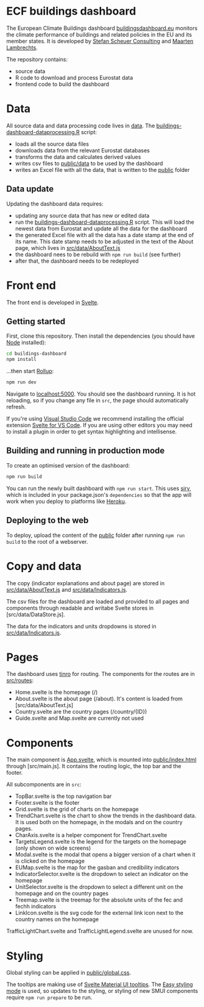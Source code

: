 # ECF buildings dashboard

The European Climate Buildings dashboard [buildingsdashboard.eu](http://buildingsdashboard.eu) monitors the climate performance of buildings and related policies in the EU and its member states. It is developed by [Stefan Scheuer Consulting](https://www.stefanscheuer.eu/) and [Maarten Lambrechts](https://www.maartenlambrechts.com/).

The repository contains:

- source data
- R code to download and process Eurostat data
- frontend code to build the dashboard

# Data

All source data and data processing code lives in [data](data).
The [buildings-dashboard-dataprocessing.R](/data/buildings-dashboard-dataprocessing.R) script:

- loads all the source data files
- downloads data from the relevant Eurostat databases
- transforms the data and calculates derived values
- writes csv files to [public/data](public/data) to be used by the dashboard
- writes an Excel file with all the data, that is written to the [public](public) folder

## Data update

Updating the dashboard data requires:

- updating any source data that has new or edited data
- run the [buildings-dashboard-dataprocessing.R](/data/buildings-dashboard-dataprocessing.R) script. This will load the newest data from Eurostat and update all the data for the dashboard
- the generated Excel file with all the data has a date stamp at the end of its name. This date stamp needs to be adjusted in the text of the About page, which lives in [src/data/AboutText.js](src/data/AboutText.js)
- the dashboard nees to be rebuild with `npm run build` (see further)
- after that, the dashboard needs to be redeployed

# Front end

The front end is developed in [Svelte](https://svelte.dev/).

## Getting started

First, clone this repository. Then install the dependencies (you should have [Node](https://nodejs.org/en/) installed):

```bash
cd buildings-dashboard
npm install
```

...then start [Rollup](https://rollupjs.org):

```bash
npm run dev
```

Navigate to [localhost:5000](http://localhost:5000). You should see the dashboard running. It is hot reloading, so if you change any file in `src`, the page should automatically refresh.

If you're using [Visual Studio Code](https://code.visualstudio.com/) we recommend installing the official extension [Svelte for VS Code](https://marketplace.visualstudio.com/items?itemName=svelte.svelte-vscode). If you are using other editors you may need to install a plugin in order to get syntax highlighting and intellisense.

## Building and running in production mode

To create an optimised version of the dashboard:

```bash
npm run build
```

You can run the newly built dashboard with `npm run start`. This uses [sirv](https://github.com/lukeed/sirv), which is included in your package.json's `dependencies` so that the app will work when you deploy to platforms like [Heroku](https://heroku.com).

## Deploying to the web

To deploy, upload the content of the [public](public) folder after running `npm run build` to the root of a webserver.

# Copy and data

The copy (indicator explanations and about page) are stored in [src/data/AboutText.js](src/data/AboutText.js) and [src/data/Indicators.js](src/data/Indicators).

The csv files for the dashboard are loaded and provided to all pages and components through readable and writabe Svelte stores in [src/data/DataStore.js].

The data for the indicators and units dropdowns is stored in [src/data/Indicators.js](src/data/Indicators.js).

# Pages

The dashboard uses [tinro](https://github.com/AlexxNB/tinro) for routing. The components for the routes are in [src/routes](src/routes):

- Home.svelte is the homepage (/)
- About.svelte is the about page (/about). It's content is loaded from [src/data/AboutText.js]
- Country.svelte are the country pages (/country/{ID})
- Guide.svelte and Map.svelte are currently not used

# Components

The main component is [App.svelte](src/App.svelte), which is mounted into [public/index.html](public/index.html) through [src/main.js]. It contains the routing logic, the top bar and the footer.

All subcomponents are in `src`:

- TopBar.svelte is the top navigation bar
- Footer.svelte is the footer
- Grid.svelte is the grid of charts on the homepage
- TrendChart.svelte is the chart to show the trends in the dashboard data. It is used both on the homepage, in the modals and on the country pages.
- CharAxis.svelte is a helper component for TrendChart.svelte
- TargetsLegend.svelte is the legend for the targets on the homepage (only shown on wide screens)
- Modal.svelte is the modal that opens a bigger version of a chart when it is clicked on the homepage
- EUMap.svelte is the map for the gasban and credibility indicators
- IndicatorSelector.svelte is the dropdown to select an indicator on the homepage
- UnitSelector.svelte is the dropdown to select a different unit on the homepage and on the country pages
- Treemap.svelte is the treemap for the absolute units of the fec and fechh indicators
- LinkIcon.svelte is the svg code for the external link icon next to the country names on the homepage

TrafficLightChart.svelte and TrafficLightLegend.svelte are unused for now.

# Styling

Global styling can be applied in [public/global.css](public/global.css).

The tooltips are making use of [Svelte Material UI tooltips](https://sveltematerialui.com/demo/tooltip/). The [Easy styling mode](https://sveltematerialui.com/SASS.md#easy-styling-method) is used, so updates to the styling, or styling of new SMUI components require `npm run prepare` to be run.

